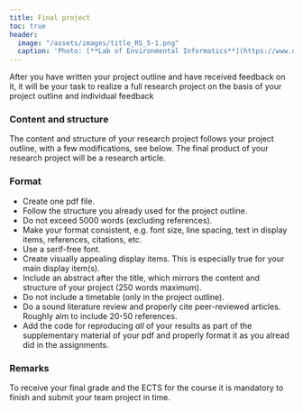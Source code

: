 ```yaml
---
title: Final project
toc: true
header:
  image: "/assets/images/title_RS_5-1.png"
  caption: 'Photo: [**Lab of Environmental Informatics**](https://www.uni-marburg.de/en/fb19/disciplines/physisch/environmentalinformatics){:target="_blank"}'
---
```

   
   
After you have written your project outline and have received feedback on it, 
it will be your task to realize a full research project on the basis of your project outline and individual feedback


### Content and structure

The content and structure of your research project follows your project outline, with a few modifications, see below.
The final product of your research project will be a research article.

### Format

* Create one pdf file.
* Follow the structure you already used for the project outline.
* Do not exceed 5000 words (excluding references).
* Make your format consistent, e.g. font size, line spacing, text in display items, references, citations,  etc. 
* Use a serif-free font.
* Create visually appealing display items. This is especially true for your main display item(s).
* Include an abstract after the title, which mirrors the content and structure of your project (250 words maximum).
* Do not include a timetable (only in the project outline).
* Do a sound literature review and properly cite peer-reviewed articles. Roughly aim to include 20-50 references.
* Add the code for reproducing *all* of your results as part of the supplementary material of your pdf and properly format it as you alread did in the assignments.



### Remarks   
To receive your final grade and the ECTS for the course it is mandatory to finish and submit your team project in time.


